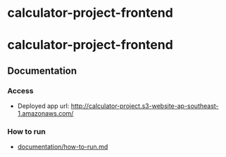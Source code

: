 # calculator-project-frontend



# calculator-project-frontend

## Documentation

### Access

- Deployed app url: http://calculator-project.s3-website-ap-southeast-1.amazonaws.com/

### How to run

- [documentation/how-to-run.md](./documentation/how-to-run.md)

